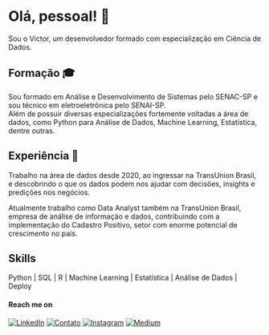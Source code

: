 # Olá, pessoal! 👋

Sou o Victor, um desenvolvedor formado com especialização em Ciência de Dados.

## Formação 🎓

Sou formado em Análise e Desenvolvimento de Sistemas pelo SENAC-SP e sou técnico em eletroeletrônica pelo SENAI-SP.<br>
Além de possuir diversas especializações fortemente voltadas a área de dados, como Python para Análise de Dados, Machine Learning, Estatística, dentre outras.

## Experiência 🏢

Trabalho na área de dados desde 2020, ao ingressar na TransUnion Brasil, e descobrindo o que os dados podem nos ajudar com decisões, insights e predições nos negócios.

Atualmente trabalho como Data Analyst também na TransUnion Brasil, empresa de análise de informação e dados, contribuindo com a implementação do Cadastro Positivo, setor com enorme potencial de crescimento no país.

## Skills

Python | SQL | R | Machine Learning | Estatística | Análise de Dados | Deploy

#### Reach me on

[![LinkedIn](https://img.shields.io/badge/linkedin-%230077B5.svg?style=for-the-badge&logo=linkedin&logoColor=white)](https://linkedin.com/in/vilelavictor)
[![Contato](https://img.shields.io/badge/-Contato-%23333?style=for-the-badge&logo=gmail&logoColor=white)](mailto:victor_vilel@hotmail.com)
[![Instagram](https://img.shields.io/badge/instagram-%23E4405F.svg?style=for-the-badge&logo=Instagram&logoColor=white)](https://instagram.com/victorvilela_)
[![Medium](https://img.shields.io/badge/medium-000000?style=for-the-badge&logo=medium&logoColor=white)](https://medium.com/@victorvilela_)

